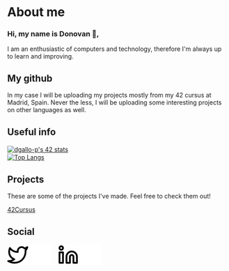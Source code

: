 # About me

### Hi, my name is Donovan 👋,
I am an enthusiastic of computers and technology, therefore I'm always up to learn and improving.

## My github

In my case I will be uploading my projects mostly from my 42 cursus at Madrid, Spain.
Never the less, I will be uploading some interesting projects on other languages as well.

## Useful info

<a href="text-align:center">
	<img align="center" src="https://badge42.herokuapp.com/api/stats/dgallo-p?privacyEmail=true&privacyName=true" alt="dgallo-p's 42 stats"/>
</a>
<br>
<a href="https://github.com/anuraghazra/github-readme-stats">
  <img align="center" src="https://github-readme-stats.vercel.app/api/top-langs/?username=dgallop&hide=HTML,G-code,scss,css&theme=radical&langs_count=6" alt="Top Langs"/>
</a>
<br>

## Projects

These are some of the projects I've made. Feel free to check them out!

[42Cursus](https://github.com/dgallop/42Cursus)

## Social

[![website](./logos/twitter-light.svg)](https://twitter.com/dgallop#gh-light-mode-only)
[![website](./logos/twitter-dark.svg)](https://twitter.com/dgallop#gh-dark-mode-only)
&nbsp;&nbsp;
[![website](./logos/linkedin-light.svg)](https://twitter.com/dgallop#gh-light-mode-only)
[![website](./logos/linkedin-dark.svg)](https://twitter.com/dgallop#gh-dark-mode-only)
&nbsp;&nbsp;

